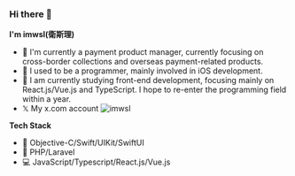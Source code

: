 ### Hi there 👋

**I'm imwsl(衛斯理)**

- 🔭 I'm currently a payment product manager, currently focusing on cross-border collections and overseas payment-related products.
- 🌱 I used to be a programmer, mainly involved in iOS development.
- 👯 I am currently studying front-end development, focusing mainly on React.js/Vue.js and TypeScript. I hope to re-enter the programming field within a year.
- 𝕏  My x.com account ![imwsl](https://twitter.com/imwsl90)

**Tech Stack**

- 📱 Objective-C/Swift/UIKit/SwiftUI
- 🚀 PHP/Laravel
- 💻 JavaScript/Typescript/React.js/Vue.js

